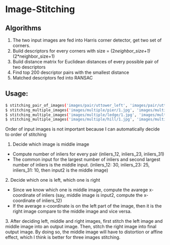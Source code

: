 Image-Stitching
==================

## Algorithms
1.  The two input images are fed into Harris corner detector, get two set of corners.
2.  Build descriptors for every corners with size = (2*neighbor_size+1)* (2*neighbor_size+1)
3.  Build distance matrix for Euclidean distances of every possible pair of two descriptors
4.  Find top 200 descriptor pairs with the smallest distance
5.  Matched descriptors fed into RANSAC

## Usage:

~~~sh
$ stitching_pair_of_images('images/pair/uttower_left', 'images/pair/uttower_right', 2);
$ stitching_multiple_images('images/multiple/pier/1.jpg', 'images/multiple/pier/2.jpg', 'images/multiple/pier/3.jpg');
$ stitching_multiple_images('images/multiple/ledge/1.jpg', 'images/multiple/ledge/2.jpg', 'images/multiple/ledge/3.jpg');
$ stitching_multiple_images('images/multiple/hill/1.jpg', 'images/multiple/hill/2.jpg', 'images/multiple/hill/3.jpg');
~~~



Order of input images is not important because I can automatically decide to order of stitching

1. Decide which image is middle image 
  <ul>
    <li>Compute number of inliers for every pair (inliers_12, inliers_23, inliers_31)</li>
    <li>The common input for the largest number of inliers and second largest number of inliers is the middle input.             (inliers_12: 30, inliers_23: 25, inliers_31: 10, then input2 is the middle image)</li>
  </ul>
2.  Decide which one is left, which one is right  
  <ul>
    <li>Since we know which one is middle image, compute the avarege x-coordinate of inliers (say, middle image is input2, compute the x-coordinate of inliers_12)</li>
    <li>If the average x-coordinate is on the left part of the image, then it is the right image compare to the middle image and vice versa.</li>
  </ul>
3.  After deciding left, middle and right images, first stitch the left image and middle image into an output image. Then, stitch the right image into final output image. By doing so, the middle image will have to distortion or affine effect, which I think is better for three images stitching.

